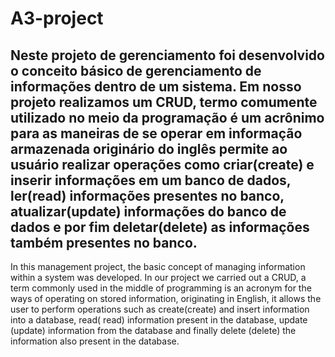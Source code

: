 # A3-project
Neste projeto de gerenciamento foi desenvolvido o conceito básico de gerenciamento de informações dentro de um sistema.
Em nosso projeto realizamos um CRUD, termo comumente utilizado no meio da programação é um acrônimo para as maneiras de se operar em informação armazenada originário do inglês permite ao usuário realizar operações como criar(create) e inserir informações em um banco de dados, ler(read) informações presentes no banco, atualizar(update) informações do banco de dados e por fim deletar(delete) as informações também presentes no banco.
----------------------------------------------------------------------------------------------------
In this management project, the basic concept of managing information within a system was developed.
In our project we carried out a CRUD, a term commonly used in the middle of programming is an acronym for the ways of operating on stored information, originating in English, it allows the user to perform operations such as create(create) and insert information into a database, read( read) information present in the database, update (update) information from the database and finally delete (delete) the information also present in the database.
